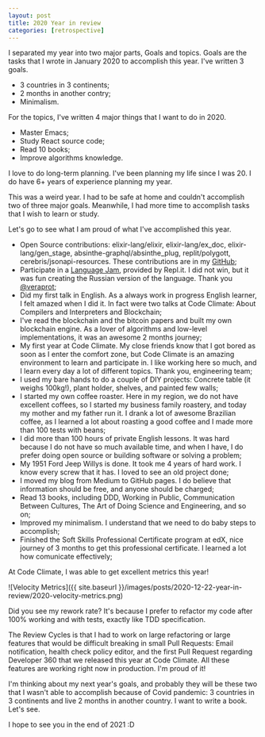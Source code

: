 ```yaml
---
layout: post
title: 2020 Year in review
categories: [retrospective]
---
```


I separated my year into two major parts, Goals and topics. Goals are the tasks that I wrote in January 2020 to accomplish this year. I've written 3 goals.

- 3 countries in 3 continents;
- 2 months in another contry;
- Minimalism.

For the topics, I've written 4 major things that I want to do in 2020.

- Master Emacs;
- Study React source code;
- Read 10 books;
- Improve algorithms knowledge.

I love to do long-term planning. I've been planning my life since I was 20. I do have 6+ years of experience planning my year.

This was a weird year. I had to be safe at home and couldn't accomplish two of three major goals. Meanwhile, I had more time to accomplish tasks that I wish to learn or study.

Let's go to see what I am proud of what I've accomplished this year.

- Open Source contributions: elixir-lang/elixir, elixir-lang/ex_doc, elixir-lang/gen_stage, absinthe-graphql/absinthe_plug, replit/polygott, cerebris/jsonapi-resources. These contributions are in my [GitHub](https://github.com/vgsantoniazzi);
- Participate in a [Language Jam](https://repl.it/@tinylang/), provided by Repl.it. I did not win, but it was fun creating the Russian version of the language. Thank you [@veraprot](https://github.com/veraprot);
- Did my first talk in English. As a always work in progress English learner, I felt amazed when I did it. In fact were two talks at Code Climate: About Compilers and Interpreters and Blockchain;
- I've read the blockchain and the bitcoin papers and built my own blockchain engine. As a lover of algorithms and low-level implementations, it was an awesome 2 months journey;
- My first year at Code Climate. My close friends know that I got bored as soon as I enter the comfort zone, but Code Climate is an amazing environment to learn and participate in. I like working here so much, and I learn every day a lot of different topics. Thank you, engineering team;
- I used my bare hands to do a couple of DIY projects: Concrete table (it weighs 100kg!), plant holder, shelves, and painted few walls;
- I started my own coffee roaster. Here in my region, we do not have excellent coffees, so I started my business family roastery, and today my mother and my father run it. I drank a lot of awesome Brazilian coffee, as I learned a lot about roasting a good coffee and I made more than 100 tests with beans;
- I did more than 100 hours of private English lessons. It was hard because I do not have so much available time, and when I have, I do prefer doing open source or building software or solving a problem;
- My 1951 Ford Jeep Willys is done. It took me 4 years of hard work. I know every screw that it has. I loved to see an old project done;
- I moved my blog from Medium to GitHub pages. I do believe that information should be free, and anyone should be charged;
- Read 13 books, including DDD, Working in Public, Communication Between Cultures, The Art of Doing Science and Engineering, and so on;
- Improved my minimalism. I understand that we need to do baby steps to accomplish;
- Finished the Soft Skills Professional Certificate program at edX, nice journey of 3 months to get this professional certificate. I learned a lot how comunicate effectively;

At Code Climate, I was able to get excellent metrics this year!

![Velocity Metrics]({{ site.baseurl  }}/images/posts/2020-12-22-year-in-review/2020-velocity-metrics.png)

Did you see my rework rate? It's because I prefer to refactor my code after 100% working and with tests, exactly like TDD specification.

The Review Cycles is that I had to work on large refactoring or large features that would be difficult breaking in small Pull Requests: Email notification, health check policy editor, and the first Pull Request regarding Developer 360 that we released this year at Code Climate. All these features are working right now in production. I'm proud of it!

I'm thinking about my next year's goals, and probably they will be these two that I wasn't able to accomplish because of Covid pandemic: 3 countries in 3 continents and live 2 months in another country. I want to write a book. Let's see.

I hope to see you in the end of 2021 :D
